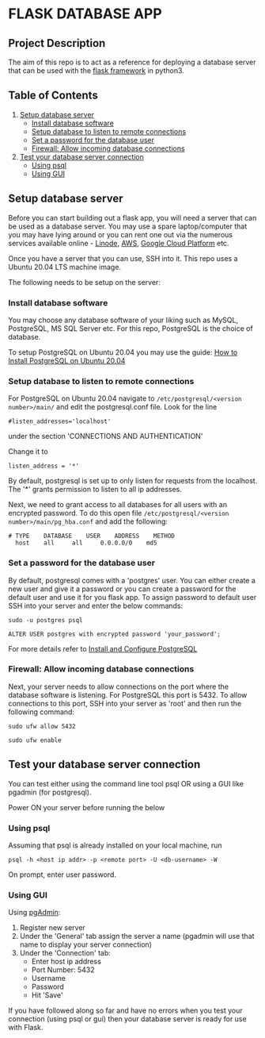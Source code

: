 # FLASK DATABASE APP

## Project Description
The aim of this repo is to act as a reference for deploying a database server that can be used with the
[flask framework](https://flask.palletsprojects.com/en/2.2.x/)
in python3.

## Table of Contents

1. [Setup database server](#setup-database-server)
   * [Install database software](#install-database-software)
   * [Setup database to listen to remote connections](#setup-database-to-listen-to-remote-connections)
   * [Set a password for the database user](#set-a-password-for-the-database-user)
   * [Firewall: Allow incoming database connections](#firewall--allow-incoming-database-connections)
2. [Test your database server connection](#test-your-database-server-connection)
   * [Using psql](#using-psql)
   * [Using GUI](#using-pgadmin)

## Setup database server
Before you can start building out a flask app, you will need a server that can be used as a database server. You may use
a spare laptop/computer that you may have lying around or you can rent one out via the numerous services available
online - [Linode](https://www.linode.com/), [AWS](https://aws.amazon.com/), 
[Google Cloud Platform](https://cloud.google.com/) etc.

Once you have a server that you can use, SSH into it. This repo uses a Ubuntu 20.04 LTS machine image.

The following needs to be setup on the server:
### Install database software
You may choose any database software of your liking such as MySQL, PostgreSQL, MS SQL Server etc.
For this repo, PostgreSQL is the choice of database.

To setup PostgreSQL on Ubuntu 20.04 you may use the guide: 
[How to Install PostgreSQL on Ubuntu 20.04](https://www.digitalocean.com/community/tutorials/how-to-install-postgresql-on-ubuntu-20-04-quickstart)

### Setup database to listen to remote connections
For PostgreSQL on Ubuntu 20.04 navigate to `/etc/postgresql/<version number>/main/` and edit the postgresql.conf file.
Look for the line 

`#listen_addresses='localhost'`

under the section 'CONNECTIONS AND AUTHENTICATION'

Change it to 

`listen_address = '*'`



By default, postgresql is set up to only listen for requests from the localhost. The '*' grants permission to listen to
all ip addresses.

Next, we need to grant access to all databases for all users with an encrypted password. To do this open file
`/etc/postgresql/<version number>/main/pg_hba.conf` and add the following:
```commandline
# TYPE    DATABASE    USER    ADDRESS    METHOD
  host    all     all     0.0.0.0/0    md5
```

### Set a password for the database user
By default, postgresql comes with a 'postgres' user. You can either create a new user and give it a password or you can
create a password for the default user and use it for you flask app. To assign password to default user SSH into your 
server and enter the below commands:

```commandline
sudo -u postgres psql
```

```
ALTER USER postgres with encrypted password 'your_password';
```

For more details refer to [Install and Configure PostgreSQL](https://ubuntu.com/server/docs/databases-postgresql)

### Firewall: Allow incoming database connections

Next, your server needs to allow connections on the port where the database software is listening. For PostgreSQL
this port is 5432. To allow connections to this port, SSH into your server as 'root' and then run the following command:
```commandline
sudo ufw allow 5432
```

```commandline
sudo ufw enable
```


## Test your database server connection

You can test either using the command line tool psql OR using a GUI like pgadmin (for postgresql).

Power ON your server before running the below

### Using psql
Assuming that psql is already installed on your local machine, run

```commandline
psql -h <host ip addr> -p <remote port> -U <db-username> -W
```

On prompt, enter user password.

### Using GUI

Using [pgAdmin](https://www.pgadmin.org/):

1. Register new server
2. Under the 'General' tab assign the server a name (pgadmin will use that name to display your server connection)
3. Under the 'Connection' tab:
    - Enter host ip address
    - Port Number: 5432
    - Username
    - Password
    - Hit 'Save'

If you have followed along so far and have no errors when you test your connection (using psql or gui) then your
database server is ready for use with Flask.